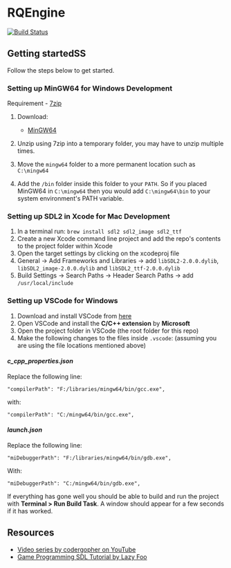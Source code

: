 # RQEngine 
[![Build Status](https://travis-ci.com/IndecisionGames/RQEngine.svg?branch=main)](https://travis-ci.com/IndecisionGames/RQEngine)

<!-- ## Current output

![Output](./res/result.gif) -->

## Getting startedSS

Follow the steps below to get started.

### Setting up MinGW64 for Windows Development

Requirement - [7zip](https://www.7-zip.org/)

1) Download:
    - [MinGW64](https://sourceforge.net/projects/mingw-w64/)

2) Unzip using 7zip into a temporary folder, you may have to unzip multiple times.
3) Move the `mingw64` folder to a more permanent location such as `C:\mingw64` 
4) Add the `/bin` folder inside this folder to your `PATH`. So if you placed MinGW64 in `C:\mingw64` then you would add `C:\mingw64\bin` to your system environment's PATH variable.

### Setting up SDL2 in Xcode for Mac Development

1) In a terminal run: `brew install sdl2 sdl2_image sdl2_ttf`
2) Create a new Xcode command line project and add the repo's contents to the project folder within Xcode
3) Open the target settings by clicking on the xcodeproj file
4) General -> Add Frameworks and Libraries -> add `libSDL2-2.0.0.dylib`, `libSDL2_image-2.0.0.dylib` and `libSDL2_ttf-2.0.0.dylib`
5) Build Settings -> Search Paths -> Header Search Paths -> add `/usr/local/include`

### Setting up VSCode for Windows

1) Download and install VSCode from [here](https://code.visualstudio.com/)
2) Open VSCode and install the **C/C++ extension** by **Microsoft**
3) Open the project folder in VSCode (the root folder for this repo)
4) Make the following changes to the files inside `.vscode`: (assuming you are using the file locations mentioned above)

#### _c_cpp_properties.json_

Replace the following line: 

```
"compilerPath": "F:/libraries/mingw64/bin/gcc.exe",
```

with:
```
"compilerPath": "C:/mingw64/bin/gcc.exe",
```

#### _launch.json_

Replace the following line: 

```
"miDebuggerPath": "F:/libraries/mingw64/bin/gdb.exe",
```

With:
```
"miDebuggerPath": "C:/mingw64/bin/gdb.exe",
```

If everything has gone well you should be able to build and run the project with **Terminal > Run Build Task**. A window should appear for a few seconds if it has worked.

## Resources

- [Video series by codergopher on YouTube](https://www.youtube.com/watch?v=KsG6dJlLBDw&list=PL2RPjWnJduNmXHRYwdtublIPdlqocBoLS)
- [Game Programming SDL Tutorial by Lazy Foo](https://lazyfoo.net/tutorials/SDL/index.php#Hello%20SDL)
